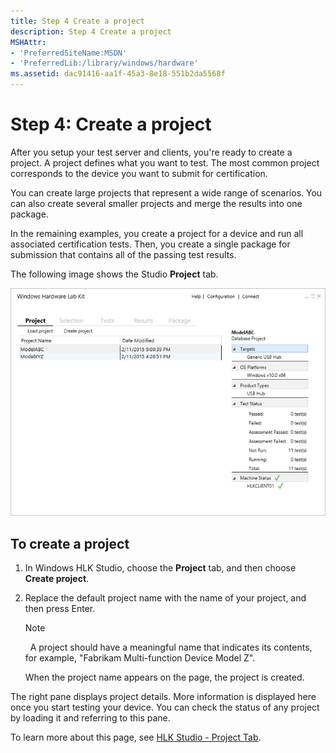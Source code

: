 ```yaml
---
title: Step 4 Create a project
description: Step 4 Create a project
MSHAttr:
- 'PreferredSiteName:MSDN'
- 'PreferredLib:/library/windows/hardware'
ms.assetid: dac91416-aa1f-45a3-8e18-551b2da5568f
---
```


# Step 4: Create a project


After you setup your test server and clients, you're ready to create a project. A project defines what you want to test. The most common project corresponds to the device you want to submit for certification.

You can create large projects that represent a wide range of scenarios. You can also create several smaller projects and merge the results into one package.

In the remaining examples, you create a project for a device and run all associated certification tests. Then, you create a single package for submission that contains all of the passing test results.

The following image shows the Studio **Project** tab.

![hlk studio project tab](images/hlk-studio-project-tab.png)

## <span id="To_create_a_project"></span><span id="to_create_a_project"></span><span id="TO_CREATE_A_PROJECT"></span>To create a project


1.  In Windows HLK Studio, choose the **Project** tab, and then choose **Create project**.

2.  Replace the default project name with the name of your project, and then press Enter.

    >[!NOTE]
    >  A project should have a meaningful name that indicates its contents, for example, "Fabrikam Multi-function Device Model Z".

    When the project name appears on the page, the project is created.

The right pane displays project details. More information is displayed here once you start testing your device. You can check the status of any project by loading it and referring to this pane.

To learn more about this page, see [HLK Studio - Project Tab](..\user\hlk-studio---project-tab.md).

 

 






